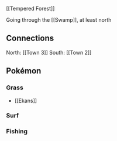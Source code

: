 [[Tempered Forest]]

Going through the [[Swamp]], at least north

Connections
---
North: [[Town 3]]
South: [[Town 2]]

Pokémon
---
### Grass
- [[Ekans]]

### Surf

### Fishing

